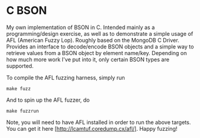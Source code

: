 # C BSON

My own implementation of BSON in C. Intended mainly as a programming/design exercise, as well as to demonstrate a simple usage of AFL (American Fuzzy Lop). Roughly based on the MongoDB C Driver. Provides an interface to decode/encode BSON objects and a simple way to retrieve values from a BSON object by element name/key. Depending on how much more work I've put into it, only certain BSON types are supported. 

To compile the AFL fuzzing harness, simply run

`make fuzz`

And to spin up the AFL fuzzer, do

`make fuzzrun`

Note, you will need to have AFL installed in order to run the above targets. You can get it here [http://lcamtuf.coredump.cx/afl/]. Happy fuzzing!